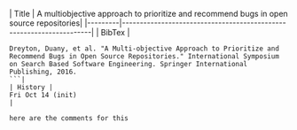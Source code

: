 | Title   | 
A multiobjective approach to prioritize and recommend bugs in open source repositories|
|---------|---------------------------------------------------------------------|
| BibTex  |
``` 
Dreyton, Duany, et al. "A Multi-objective Approach to Prioritize and Recommend Bugs in Open Source Repositories." International Symposium on Search Based Software Engineering. Springer International Publishing, 2016. 
```|
| History | 
Fri Oct 14 (init)                                                                                                              |

here are the comments for this

